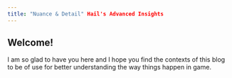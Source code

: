 ```yaml
---
title: "Nuance & Detail" Hail's Advanced Insights
---
```


## Welcome!

I am so glad to have you here and I hope you find the contexts of this blog to be of use for better understanding the way things happen in game.
